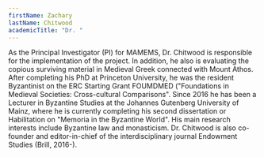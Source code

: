 ```yaml
---
firstName: Zachary
lastName: Chitwood
academicTitle: "Dr. "
---
```

As the Principal Investigator (PI) for MAMEMS, Dr. Chitwood is responsible for the implementation of the project. In addition, he also is evaluating the copious surviving material in Medieval Greek connected with Mount Athos. After completing his PhD at Princeton University, he was the resident Byzantinist on the ERC Starting Grant FOUMDMED ("Foundations in Medieval Societies: Cross-cultural Comparisons". Since 2016 he has been a Lecturer in Byzantine Studies at the Johannes Gutenberg University of Mainz, where he is currently completing his second dissertation or Habilitation on "Memoria in the Byzantine World". His main research interests include Byzantine law and monasticism. Dr. Chitwood is also co-founder and editor-in-chief of the interdisciplinary journal Endowment Studies (Brill, 2016-).
